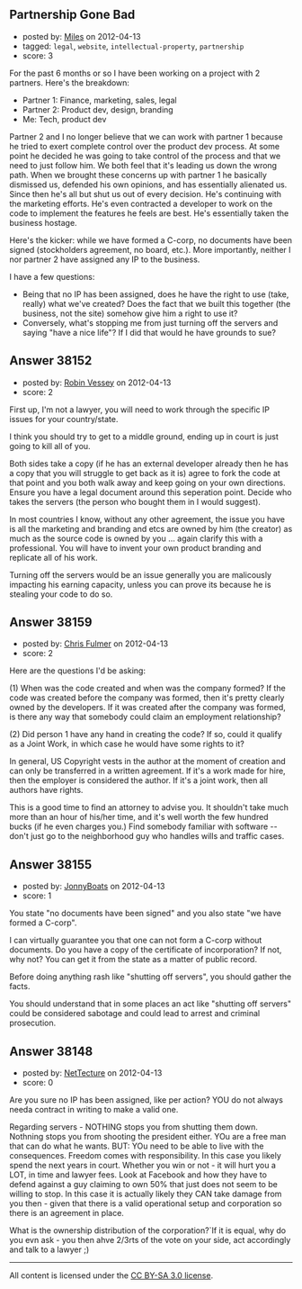 ## Partnership Gone Bad

- posted by: [Miles](https://stackexchange.com/users/-1/12463-miles) on 2012-04-13
- tagged: `legal`, `website`, `intellectual-property`, `partnership`
- score: 3

For the past 6 months or so I have been working on a project with 2 partners. Here's the breakdown:

- Partner 1: Finance, marketing, sales, legal
- Partner 2: Product dev, design, branding
- Me: Tech, product dev

Partner 2 and I no longer believe that we can work with partner 1 because he tried to exert complete control over the product dev process. At some point he decided he was going to take control of the process and that we need to just follow him. We both feel that it's leading us down the wrong path. When we brought these concerns up with partner 1 he basically dismissed us, defended his own opinions, and has essentially alienated us. Since then he's all but shut us out of every decision. He's continuing with the marketing efforts. He's even contracted a developer to work on the code to implement the features he feels are best. He's essentially taken the business hostage.

Here's the kicker: while we have formed a C-corp, no documents have been signed (stockholders agreement, no board, etc.). More importantly, neither I nor partner 2 have assigned any IP to the business.

I have a few questions: 

- Being that no IP has been assigned, does he have the right to use (take, really) what we've created? Does the fact that we built this together (the business, not the site) somehow give him a right to use it?
- Conversely, what's stopping me from just turning off the servers and saying "have a nice life"? If I did that would he have grounds to sue?


## Answer 38152

- posted by: [Robin Vessey](https://stackexchange.com/users/-1/984-robin-vessey) on 2012-04-13
- score: 2

First up, I'm not a lawyer, you will need to work through the specific IP issues for your country/state.

I think you should try to get to a middle ground, ending up in court is just going to kill all of you.

Both sides take a copy (if he has an external developer already then he has a copy that you will struggle to get back as it is) agree to fork the code at that point and you both walk away and keep going on your own directions. Ensure you have a legal document around this seperation point. Decide who takes the servers (the person who bought them in I would suggest).

In most countries I know, without any other agreement, the issue you have is all the marketing and branding and etcs are owned by him (the creator) as much as the source code is owned by you ... again clarify this with a professional. You will have to invent your own product branding and replicate all of his work.

Turning off the servers would be an issue generally you are malicously impacting his earning capacity, unless you can prove its because he is stealing your code to do so.



## Answer 38159

- posted by: [Chris Fulmer](https://stackexchange.com/users/-1/17026-chris-fulmer) on 2012-04-13
- score: 2

Here are the questions I'd be asking:

(1)  When was the code created and when was the company formed?  If the code was created before the company was formed, then it's pretty clearly owned by the developers.  If it was created after the company was formed, is there any way that somebody could claim an employment relationship?

(2)  Did person 1 have any hand in creating the code?  If so, could it qualify as a Joint Work, in which case he would have some rights to it?

In general, US Copyright vests in the author at the moment of creation and can only be transferred in a written agreement.  If it's a work made for hire, then the employer is considered the author.  If it's a joint work, then all authors have rights.

This is a good time to find an attorney to advise you.   It shouldn't take much more than an hour of his/her time, and it's well worth the few hundred bucks (if he even charges you.)  Find somebody familiar with software -- don't just go to the neighborhood guy who handles wills and traffic cases.


## Answer 38155

- posted by: [JonnyBoats](https://stackexchange.com/users/-1/3100-jonnyboats) on 2012-04-13
- score: 1

You state "no documents have been signed" and you also state "we have formed a C-corp".

I can virtually guarantee you that one can not form a C-corp without documents. Do you have a copy of the certificate of incorporation? If not, why not? You can get it from the state as a matter of public record.

Before doing anything rash like "shutting off servers", you should gather the facts. 

You should understand that in some places an act like "shutting off servers" could be considered sabotage and could lead to arrest and criminal prosecution. 


## Answer 38148

- posted by: [NetTecture](https://stackexchange.com/users/-1/3350-nettecture) on 2012-04-13
- score: 0

Are you sure no IP has been assigned, like per action? YOU do not always needa contract in writing to make a valid one.

Regarding servers - NOTHING stops you from shutting them down. Nothning stops you from shooting the president either. YOu are a free man that can do what he wants. BUT: YOu need to be able to live with the consequences. Freedom comes with responsibility. In this case you likely spend the next years in court. Whether you win or not - it will hurt you a LOT, in time and lawyer fees. Look at Facebook and how they have to defend against a guy claiming to own 50% that just does not seem to be willing to stop. In this case it is actually likely they CAN take damage from you then - given that there is a valid operational setup and corporation so there is an agreement in place.

What is the ownership distribution of the corporation?`If it is equal, why do you evn ask - you then ahve 2/3rts of the vote on your side, act accordingly and talk to a lawyer ;)



---

All content is licensed under the [CC BY-SA 3.0 license](https://creativecommons.org/licenses/by-sa/3.0/).
